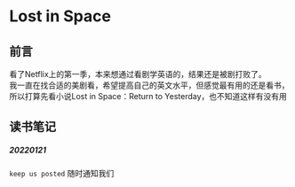 # Lost in Space

## 前言
看了Netflix上的第一季，本来想通过看剧学英语的，结果还是被剧打败了。<br>
我一直在找合适的美剧看，希望提高自己的英文水平，但感觉最有用的还是看书，所以打算先看小说Lost in Space：Return to Yesterday，也不知道这样有没有用
## 读书笔记
##### 20220121
`keep us posted` 随时通知我们
